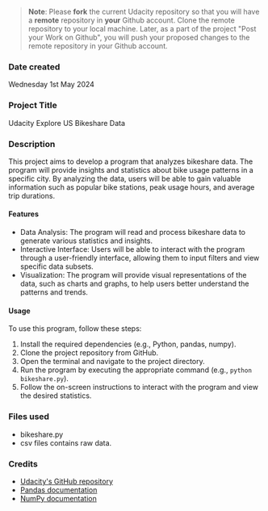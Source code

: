 >**Note**: Please **fork** the current Udacity repository so that you will have a **remote** repository in **your** Github account. Clone the remote repository to your local machine. Later, as a part of the project "Post your Work on Github", you will push your proposed changes to the remote repository in your Github account.

### Date created
Wednesday 1st May 2024

### Project Title
Udacity Explore US Bikeshare Data

### Description

This project aims to develop a program that analyzes bikeshare data. The program will provide insights and statistics about bike usage patterns in a specific city. By analyzing the data, users will be able to gain valuable information such as popular bike stations, peak usage hours, and average trip durations.

#### Features

- Data Analysis: The program will read and process bikeshare data to generate various statistics and insights.
- Interactive Interface: Users will be able to interact with the program through a user-friendly interface, allowing them to input filters and view specific data subsets.
- Visualization: The program will provide visual representations of the data, such as charts and graphs, to help users better understand the patterns and trends.

#### Usage

To use this program, follow these steps:

1. Install the required dependencies (e.g., Python, pandas, numpy).
2. Clone the project repository from GitHub.
3. Open the terminal and navigate to the project directory.
4. Run the program by executing the appropriate command (e.g., `python bikeshare.py`).
5. Follow the on-screen instructions to interact with the program and view the desired statistics.

### Files used
- bikeshare.py
- csv files contains raw data.

### Credits
- [Udacity's GitHub repository](https://github.com/udacity)
- [Pandas documentation](https://pandas.pydata.org/docs/)
- [NumPy documentation](https://numpy.org/doc/)
